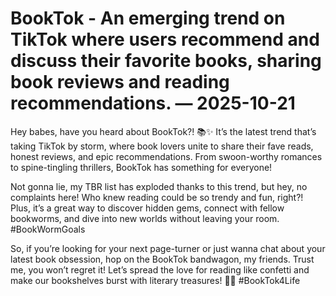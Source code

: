 # BookTok - An emerging trend on TikTok where users recommend and discuss their favorite books, sharing book reviews and reading recommendations. — 2025-10-21

Hey babes, have you heard about BookTok?! 📚✨ It’s the latest trend that’s taking TikTok by storm, where book lovers unite to share their fave reads, honest reviews, and epic recommendations. From swoon-worthy romances to spine-tingling thrillers, BookTok has something for everyone!

Not gonna lie, my TBR list has exploded thanks to this trend, but hey, no complaints here! Who knew reading could be so trendy and fun, right?! Plus, it’s a great way to discover hidden gems, connect with fellow bookworms, and dive into new worlds without leaving your room. #BookWormGoals

So, if you’re looking for your next page-turner or just wanna chat about your latest book obsession, hop on the BookTok bandwagon, my friends. Trust me, you won’t regret it! Let’s spread the love for reading like confetti and make our bookshelves burst with literary treasures! 📖💫 #BookTok4Life